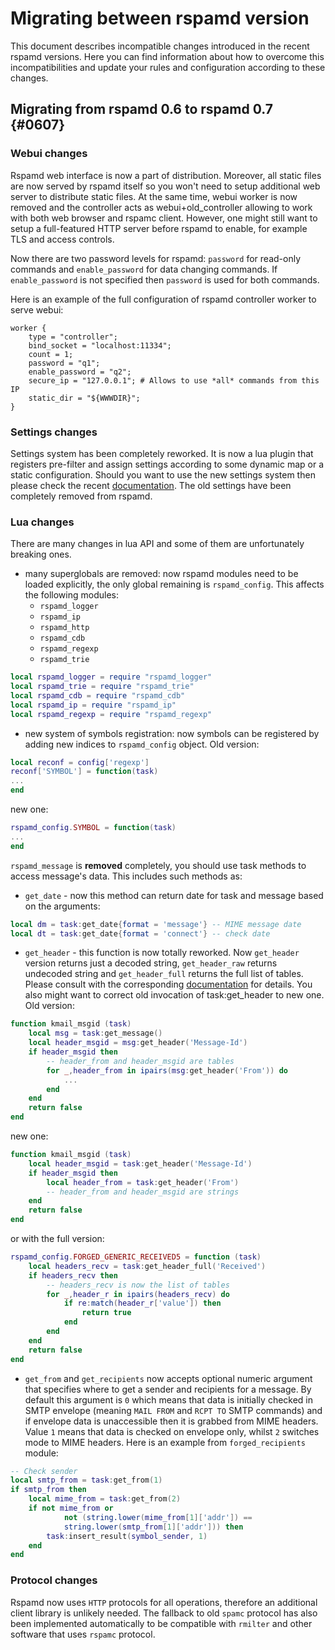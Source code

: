 # Migrating between rspamd version

This document describes incompatible changes introduced in the recent rspamd 
versions. Here you can find information about how to overcome this incompatibilities
and update your rules and configuration according to these changes.

## Migrating from rspamd 0.6 to rspamd 0.7 {#0607}

### Webui changes

Rspamd web interface is now a part of distribution. Moreover, all static files
are now served by rspamd itself so you won't need to setup additional web server
to distribute static files. At the same time, webui worker is now removed and
the controller acts as webui+old_controller allowing to work with both web browser
and rspamc client. However, one might still want to setup a full-featured HTTP
server before rspamd to enable, for example TLS and access controls. 

Now there are two password levels for rspamd: `password` for read-only commands
and `enable_password` for data changing commands. If `enable_password` is not
specified then `password` is used for both commands.

Here is an example of the full configuration of rspamd controller worker to
serve webui:

~~~nginx
worker {
	type = "controller";
	bind_socket = "localhost:11334";
	count = 1;
	password = "q1";
	enable_password = "q2";
	secure_ip = "127.0.0.1"; # Allows to use *all* commands from this IP
	static_dir = "${WWWDIR}";
}
~~~

### Settings changes

Settings system has been completely reworked. It is now a lua plugin that
registers pre-filter and assign settings according to some dynamic map or
a static configuration. Should you want to use the new settings system then
please check the recent [documentation](https://rspamd.com/doc/configuration/settings.html).
The old settings have been completely removed from rspamd.

### Lua changes

There are many changes in lua API and some of them are unfortunately breaking ones.

* many superglobals are removed: now rspamd modules need to be loaded explicitly,
the only global remaining is `rspamd_config`. This affects the following modules:
	- `rspamd_logger`
	- `rspamd_ip`
	- `rspamd_http`
	- `rspamd_cdb`
	- `rspamd_regexp`
	- `rspamd_trie`
	
~~~lua
local rspamd_logger = require "rspamd_logger"
local rspamd_trie = require "rspamd_trie"
local rspamd_cdb = require "rspamd_cdb"
local rspamd_ip = require "rspamd_ip"
local rspamd_regexp = require "rspamd_regexp"
~~~

* new system of symbols registration: now symbols can be registered by adding
new indices to `rspamd_config` object. Old version:

~~~lua
local reconf = config['regexp']
reconf['SYMBOL'] = function(task)
...
end
~~~

new one:

~~~lua
rspamd_config.SYMBOL = function(task)
...
end
~~~

`rspamd_message` is **removed** completely, you should use task methods to
access message's data. This includes such methods as:

* `get_date` - now this method can return date for task and message based on the arguments:

~~~lua
local dm = task:get_date{format = 'message'} -- MIME message date
local dt = task:get_date{format = 'connect'} -- check date
~~~
	
* `get_header` - this function is now totally reworked. Now `get_header` version
returns just a decoded string, `get_header_raw` returns undecoded string and
`get_header_full` returns the full list of tables. Please consult with the
corresponding [documentation](https://rspamd.com/doc/lua/task.html) for details.
You also might want to correct old invocation of task:get_header to new one.
Old version:

~~~lua
function kmail_msgid (task)
	local msg = task:get_message()
	local header_msgid = msg:get_header('Message-Id')
	if header_msgid then
		-- header_from and header_msgid are tables
		for _,header_from in ipairs(msg:get_header('From')) do
	    	...
		end
	end
	return false
end
~~~
	
new one:

~~~lua
function kmail_msgid (task)
	local header_msgid = task:get_header('Message-Id')
	if header_msgid then
		local header_from = task:get_header('From')
		-- header_from and header_msgid are strings
	end
	return false
end
~~~

or with the full version:
	
~~~lua
rspamd_config.FORGED_GENERIC_RECEIVED5 = function (task)
	local headers_recv = task:get_header_full('Received')
	if headers_recv then
		-- headers_recv is now the list of tables
		for _,header_r in ipairs(headers_recv) do
			if re:match(header_r['value']) then
				return true
			end
		end
	end
    return false
end
~~~

* `get_from` and `get_recipients` now accepts optional numeric argument that
specifies where to get a sender and recipients for a message. By default this
argument is `0` which means that data is initially checked in SMTP envelope
(meaning `MAIL FROM` and `RCPT TO` SMTP commands) and if envelope data is
unaccessible then it is grabbed from MIME headers. Value `1` means that data
is checked on envelope only, whilst `2` switches mode to MIME headers. Here is
an example from `forged_recipients` module:

~~~lua
-- Check sender
local smtp_from = task:get_from(1)
if smtp_from then
	local mime_from = task:get_from(2)
	if not mime_from or 
			not (string.lower(mime_from[1]['addr']) == 
			string.lower(smtp_from[1]['addr'])) then
		task:insert_result(symbol_sender, 1)
	end
end
~~~

### Protocol changes

Rspamd now uses `HTTP` protocols for all operations, therefore an additional
client library is unlikely needed. The fallback to old `spamc` protocol has also
been implemented automatically to be compatible with `rmilter` and other software
that uses `rspamc` protocol.